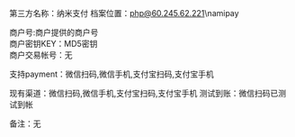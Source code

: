 第三方名称：纳米支付 
档案位置：php@60.245.62.221\namipay
 
商户号:商户提供的商户号  
商户密钥KEY：MD5密钥  
商户交易帐号：无 
 
支持payment：微信扫码,微信手机,支付宝扫码,支付宝手机 
 
现有渠道：微信扫码,微信手机,支付宝扫码,支付宝手机
测试到账：微信扫码已测试到帐  
 
备注：无
